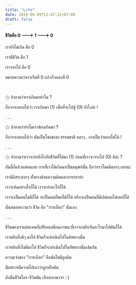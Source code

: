 ```yaml
---
title: "Life"
date: 2019-06-09T13:47:22+07:00
draft: false
---
```


<h4>ชีวิตคือ 0 🡒 1 🡒 0</h4>

เรายังไม่เกิด คือ 0

เรามีชีวิต คือ 1

เราจากไป คือ 0

หมายความว่าเราเริ่มที่ 0 แล้วก็จบลงที่ 0

<br/>

⚝ ถ้าถามว่าเราเกิดมาทำไม ?

ก็อาจจะตอบได้ว่า เราเกิดมา (1) เพื่อที่จะไปสู่ (0) ยังไงล่ะ !

. . .

⚝ ถ้าถามว่าทำไมเราต้องเกิดมา ?

ก็อาจจะตอบได้ว่า มันเป็นโชคชะตา ธรรมชาติ บลาๆ.. เอาเป็นว่าตอบไม่ได้ !

. . .

⚝ ถ้าถามว่าเราจะทำยังไงกับชีวิตที่ได้มา (1) ก่อนที่เราจะจากไป (0) ดีล่ะ ?

อันนี้ก็แล้วแต่คนเลย การที่เราได้เกิดมาเป็นมนุษย์นั้น ถือว่าเราโชคดีมากๆ เลยนะ

เรามีอิสระมากๆ ทั้งทางด้านความคิดและการกระทำ

เราจะคิดอย่างไรก็ได้ เราจะทำอะไรก็ได้

เราจะเป็นคนไม่ดีก็ได้ จะเป็นคนที่พอใช้ก็ได้ หรือจะเป็นคนที่ดีเลิศเลอไปเลยก็ได้

นั่นหมายความว่า ชีวิต คือ "การเลือก" นั่นเอง

. . .

ชีวิตของเราแต่ละคนก็เปรียบเสมือนภาชนะที่เราจะหยิบจับอะไรมาใส่มันก็ได้

เราหยิบสิ่งดีๆ มาใส่ ชีวิตก็จะดำเนินไปในทิศทางนั้น

เราหยิบสิ่งไม่ดีมาใส่ ชีวิตก็จะดำเนินไปในทิศทางนั้นเช่นกัน

ความเจ๋งของ "การเลือก" คือมันไม่มีถูกผิด

มีแต่การตีความไปเองว่าถูกหรือผิด

ดังนั้นชีวิตใคร-ชีวิตมัน เลือกเองนาจา : )
